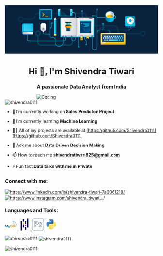 ![logo](https://github.com/Shivendra0111/Shivendra0111/blob/main/github_background.png?raw=true)
<h1 align="center">Hi 👋, I'm Shivendra Tiwari</h1>
<h3 align="center">A passionate Data Analyst from India</h3>
<img align="right" alt="Coding" width="400" src="https://cdn.dribbble.com/users/1162077/screenshots/3848914/programmer.gif">

<p align="left"> <img src="https://komarev.com/ghpvc/?username=shivendra0111&label=Profile%20views&color=0e75b6&style=flat" alt="shivendra0111" /> </p>

- 🔭 I’m currently working on **Sales Predicton Project**

- 🌱 I’m currently learning **Machine Learning**

- 👨‍💻 All of my projects are available at [https://github.com/Shivendra0111](https://github.com/Shivendra0111)

- 💬 Ask me about **Data Driven Decision Making**

- 📫 How to reach me **shivendratiwari825@gmail.com**

- ⚡ Fun fact **Data talks with me in Private**

<h3 align="left">Connect with me:</h3>
<p align="left">
<a href="https://linkedin.com/in/https://www.linkedin.com/in/shivendra-tiwari-7a0061218/" target="blank"><img align="center" src="https://raw.githubusercontent.com/rahuldkjain/github-profile-readme-generator/master/src/images/icons/Social/linked-in-alt.svg" alt="https://www.linkedin.com/in/shivendra-tiwari-7a0061218/" height="30" width="40" /></a>
<a href="https://instagram.com/https://www.instagram.com/shivendra_tiwari__/" target="blank"><img align="center" src="https://raw.githubusercontent.com/rahuldkjain/github-profile-readme-generator/master/src/images/icons/Social/instagram.svg" alt="https://www.instagram.com/shivendra_tiwari__/" height="30" width="40" /></a>
</p>

<h3 align="left">Languages and Tools:</h3>
<p align="left"> <a href="https://www.mysql.com/" target="_blank" rel="noreferrer"> <img src="https://raw.githubusercontent.com/devicons/devicon/master/icons/mysql/mysql-original-wordmark.svg" alt="mysql" width="40" height="40"/> </a> <a href="https://pandas.pydata.org/" target="_blank" rel="noreferrer"> <img src="https://raw.githubusercontent.com/devicons/devicon/2ae2a900d2f041da66e950e4d48052658d850630/icons/pandas/pandas-original.svg" alt="pandas" width="40" height="40"/> </a> <a href="https://www.photoshop.com/en" target="_blank" rel="noreferrer"> <img src="https://raw.githubusercontent.com/devicons/devicon/master/icons/photoshop/photoshop-line.svg" alt="photoshop" width="40" height="40"/> </a> <a href="https://www.python.org" target="_blank" rel="noreferrer"> <img src="https://raw.githubusercontent.com/devicons/devicon/master/icons/python/python-original.svg" alt="python" width="40" height="40"/> </a> </p>

<p><img align="left" src="https://github-readme-stats.vercel.app/api/top-langs?username=shivendra0111&show_icons=true&locale=en&layout=compact" alt="shivendra0111" /></p>

<p>&nbsp;<img align="center" src="https://github-readme-stats.vercel.app/api?username=shivendra0111&show_icons=true&locale=en" alt="shivendra0111" /></p>

<p><img align="center" src="https://github-readme-streak-stats.herokuapp.com/?user=shivendra0111&" alt="shivendra0111" /></p>
